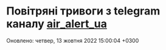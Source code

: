 # Повітряні тривоги з telegram каналу [air_alert_ua](https://t.me/air_alert_ua)

Оновлено:
четвер, 13 жовтня 2022 15:00:04 +0300
